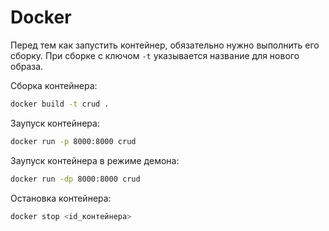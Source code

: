 # Docker

Перед тем как запустить контейнер, обязательно нужно выполнить его сборку. 
При сборке с ключом ```-t``` указывается название для нового образа.

Сборка контейнера:

```bash
docker build -t crud .
```

Заупуск контейнера:

```bash
docker run -p 8000:8000 crud
```

Заупуск контейнера в режиме демона:

```bash
docker run -dp 8000:8000 crud
```

Остановка контейнера:

```bash
docker stop <id_контейнера>
```


